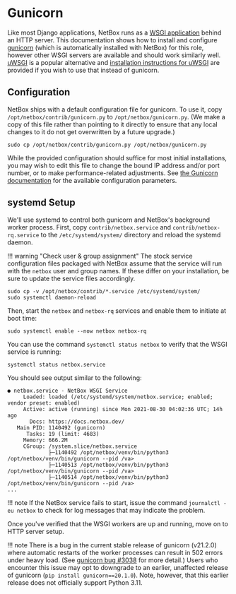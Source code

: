 # Gunicorn

Like most Django applications, NetBox runs as a [WSGI application](https://en.wikipedia.org/wiki/Web_Server_Gateway_Interface) behind an HTTP server. This documentation shows how to install and configure [gunicorn](http://gunicorn.org/) (which is automatically installed with NetBox) for this role, however other WSGI servers are available and should work similarly well. [uWSGI](https://uwsgi-docs.readthedocs.io/en/latest/) is a popular alternative and [installation instructions for uWSGI](4-uwsgi.md) are provided if you wish to use that instead of gunicorn.

## Configuration

NetBox ships with a default configuration file for gunicorn. To use it, copy `/opt/netbox/contrib/gunicorn.py` to `/opt/netbox/gunicorn.py`. (We make a copy of this file rather than pointing to it directly to ensure that any local changes to it do not get overwritten by a future upgrade.)

```no-highlight
sudo cp /opt/netbox/contrib/gunicorn.py /opt/netbox/gunicorn.py
```

While the provided configuration should suffice for most initial installations, you may wish to edit this file to change the bound IP address and/or port number, or to make performance-related adjustments. See [the Gunicorn documentation](https://docs.gunicorn.org/en/stable/configure.html) for the available configuration parameters.

## systemd Setup

We'll use systemd to control both gunicorn and NetBox's background worker process. First, copy `contrib/netbox.service` and `contrib/netbox-rq.service` to the `/etc/systemd/system/` directory and reload the systemd daemon.

!!! warning "Check user & group assignment"
    The stock service configuration files packaged with NetBox assume that the service will run with the `netbox` user and group names. If these differ on your installation, be sure to update the service files accordingly.

```no-highlight
sudo cp -v /opt/netbox/contrib/*.service /etc/systemd/system/
sudo systemctl daemon-reload
```

Then, start the `netbox` and `netbox-rq` services and enable them to initiate at boot time:

```no-highlight
sudo systemctl enable --now netbox netbox-rq
```

You can use the command `systemctl status netbox` to verify that the WSGI service is running:

```no-highlight
systemctl status netbox.service
```

You should see output similar to the following:

```no-highlight
● netbox.service - NetBox WSGI Service
     Loaded: loaded (/etc/systemd/system/netbox.service; enabled; vendor preset: enabled)
     Active: active (running) since Mon 2021-08-30 04:02:36 UTC; 14h ago
       Docs: https://docs.netbox.dev/
   Main PID: 1140492 (gunicorn)
      Tasks: 19 (limit: 4683)
     Memory: 666.2M
     CGroup: /system.slice/netbox.service
             ├─1140492 /opt/netbox/venv/bin/python3 /opt/netbox/venv/bin/gunicorn --pid /va>
             ├─1140513 /opt/netbox/venv/bin/python3 /opt/netbox/venv/bin/gunicorn --pid /va>
             ├─1140514 /opt/netbox/venv/bin/python3 /opt/netbox/venv/bin/gunicorn --pid /va>
...
```

!!! note
    If the NetBox service fails to start, issue the command `journalctl -eu netbox` to check for log messages that may indicate the problem.

Once you've verified that the WSGI workers are up and running, move on to HTTP server setup.

!!! note
    There is a bug in the current stable release of gunicorn (v21.2.0) where automatic restarts of the worker processes can result in 502 errors under heavy load. (See [gunicorn bug #3038](https://github.com/benoitc/gunicorn/issues/3038) for more detail.) Users who encounter this issue may opt to downgrade to an earlier, unaffected release of gunicorn (`pip install gunicorn==20.1.0`). Note, however, that this earlier release does not officially support Python 3.11.
